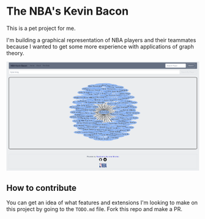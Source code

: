 # The NBA's Kevin Bacon

This is a pet project for me.

I'm building a graphical representation of NBA players and their teammates because I wanted to get some more
 experience with applications of graph theory.
 
 ![This is an rendering of the application](images/example-app.png)
 
 ## How to contribute
 You can get an idea of what features and extensions I'm looking to make on this project by going to the `TODO.md` file.
  Fork this repo and make a PR.
